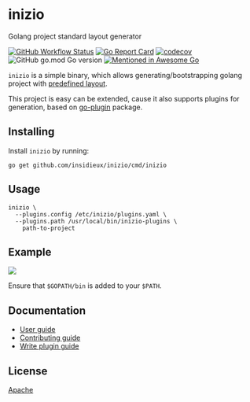 # inizio

Golang project standard layout generator

[![GitHub Workflow Status](https://github.com/insidieux/inizio/workflows/Test/badge.svg)](https://github.com/insidieux/inizio/actions/workflows/test.yml?query=branch%3Amaster+event%3Apush)
[![Go Report Card](https://goreportcard.com/badge/github.com/insidieux/inizio)](https://goreportcard.com/report/github.com/insidieux/inizio)
[![codecov](https://codecov.io/gh/insidieux/inizio/branch/master/graph/badge.svg?token=BI6HEMPLB1)](https://codecov.io/gh/insidieux/inizio/branch/master)
![GitHub go.mod Go version](https://img.shields.io/github/go-mod/go-version/insidieux/inizio)
[![Mentioned in Awesome Go](https://awesome.re/mentioned-badge.svg)](https://github.com/avelino/awesome-go)

`inizio` is a simple binary, which allows generating/bootstrapping golang project with [predefined layout](https://github.com/golang-standards/project-layout).

This project is easy can be extended, cause it also supports plugins for generation, based on [go-plugin](https://github.com/hashicorp/go-plugin) package. 

## Installing

Install `inizio` by running:

```shell
go get github.com/insidieux/inizio/cmd/inizio
```

## Usage

```shell
inizio \
  --plugins.config /etc/inizio/plugins.yaml \
  --plugins.path /usr/local/bin/inizio-plugins \
    path-to-project
```

## Example

![](./docs/inizio.gif)

Ensure that `$GOPATH/bin` is added to your `$PATH`.

## Documentation

- [User guide][]
- [Contributing guide][]
- [Write plugin guide][]

[User guide]: ./docs/user-guide.md
[Contributing guide]: ./docs/contributing.md
[Write plugin guide]: ./docs/write-plugin-guide.md


## License

[Apache][]

[Apache]: ./LICENSE
